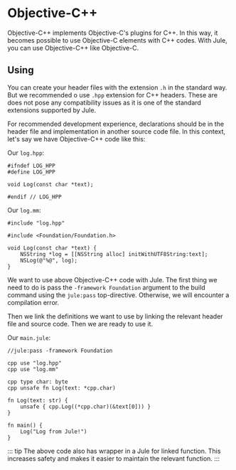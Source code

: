 # Objective-C++

Objective-C++ implements Objective-C's plugins for C++. In this way, it becomes possible to use Objective-C elements with C++ codes. With Jule, you can use Objective-C++ like Objective-C.

## Using

You can create your header files with the extension `.h` in the standard way. But we recommended o use `.hpp` extension for C++ headers. These are does not pose any compatibility issues as it is one of the standard extensions supported by Jule.

For recommended development experience, declarations should be in the header file and implementation in another source code file. In this context, let's say we have Objective-C++ code like this:

Our `log.hpp`:
```objective-cpp
#ifndef LOG_HPP
#define LOG_HPP

void Log(const char *text);

#endif // LOG_HPP
```

Our `log.mm`:
```objective-cpp
#include "log.hpp"

#include <Foundation/Foundation.h>

void Log(const char *text) {
    NSString *log = [[NSString alloc] initWithUTF8String:text];
    NSLog(@"%@", log);
}
```

We want to use above Objective-C++ code with Jule. The first thing we need to do is pass the `-framework Foundation` argument to the build command using the `jule:pass` top-directive. Otherwise, we will encounter a compilation error.

Then we link the definitions we want to use by linking the relevant header file and source code. Then we are ready to use it.

Our `main.jule`:
```jule
//jule:pass -framework Foundation

cpp use "log.hpp"
cpp use "log.mm"

cpp type char: byte
cpp unsafe fn Log(text: *cpp.char)

fn Log(text: str) {
    unsafe { cpp.Log((*cpp.char)(&text[0])) }
}

fn main() {
    Log("Log from Jule!")
}
```

::: tip
The above code also has wrapper in a Jule for linked function. This increases safety and makes it easier to maintain the relevant function.
:::

